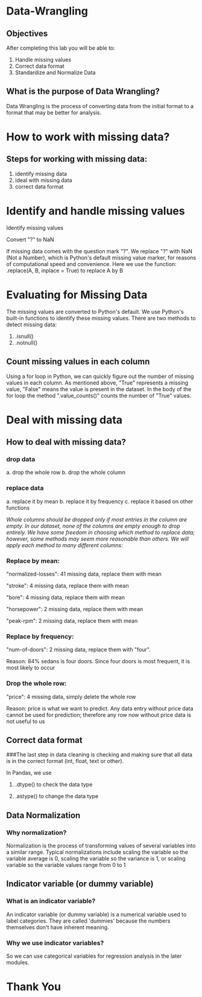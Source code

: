 # Data-Wrangling
## Objectives
After completing this lab you will be able to:

1. Handle missing values
2. Correct data format
3. Standardize and Normalize Data

## What is the purpose of Data Wrangling?
Data Wrangling is the process of converting data from the initial format to a format that may be better for analysis.

# How to work with missing data?

## Steps for working with missing data:

1. identify missing data
2. ideal with missing data
3. correct data format

# Identify and handle missing values

Identify missing values

Convert "?" to NaN

If missing data comes with the question mark "?". We replace "?" with NaN (Not a Number), which is Python's default missing value marker, for reasons of computational speed and convenience. Here we use the function:
.replace(A, B, inplace = True) 
to replace A by B

# Evaluating for Missing Data
The missing values are converted to Python's default. We use Python's built-in functions to identify these missing values. There are two methods to detect missing data:

1. .isnull()
2. .notnull()

## Count missing values in each column
Using a for loop in Python, we can quickly figure out the number of missing values in each column. As mentioned above, "True" represents a missing value, "False" means the value is present in the dataset. In the body of the for loop the method ".value_counts()" counts the number of "True" values.

# Deal with missing data
## How to deal with missing data?
### drop data

a. drop the whole row
b. drop the whole column

### replace data

a. replace it by mean
b. replace it by frequency
c. replace it based on other functions

*Whole columns should be dropped only if most entries in the column are empty. In our dataset, none of the columns are empty enough to drop entirely. We have some freedom in choosing which method to replace data; however, some methods may seem more reasonable than others. We will apply each method to many different columns:*

### Replace by mean:

"normalized-losses": 41 missing data, replace them with mean

"stroke": 4 missing data, replace them with mean

"bore": 4 missing data, replace them with mean

"horsepower": 2 missing data, replace them with mean

"peak-rpm": 2 missing data, replace them with mean

### Replace by frequency:

"num-of-doors": 2 missing data, replace them with "four".

Reason: 84% sedans is four doors. Since four doors is most frequent, it is most likely to occur

### Drop the whole row:

"price": 4 missing data, simply delete the whole row

Reason: price is what we want to predict. Any data entry without price data cannot be used for prediction; therefore any row now without price data is not useful to us

## Correct data format

###The last step in data cleaning is checking and making sure that all data is in the correct format (int, float, text or other).

In Pandas, we use

1. .dtype() to check the data type

2. .astype() to change the data type


## Data Normalization
### Why normalization?

Normalization is the process of transforming values of several variables into a similar range. Typical normalizations include scaling the variable so the variable average is 0, scaling the variable so the variance is 1, or scaling variable so the variable values range from 0 to 1

## Indicator variable (or dummy variable)
### What is an indicator variable?

An indicator variable (or dummy variable) is a numerical variable used to label categories. They are called 'dummies' because the numbers themselves don't have inherent meaning.


### Why we use indicator variables?

So we can use categorical variables for regression analysis in the later modules.



# Thank You
